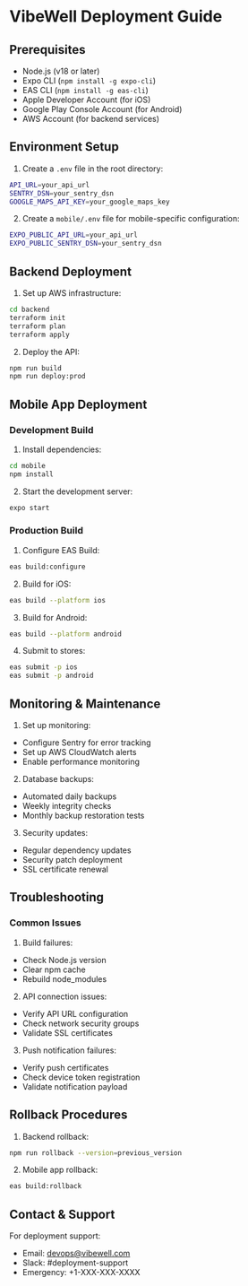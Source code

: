 # VibeWell Deployment Guide

## Prerequisites

- Node.js (v18 or later)
- Expo CLI (`npm install -g expo-cli`)
- EAS CLI (`npm install -g eas-cli`)
- Apple Developer Account (for iOS)
- Google Play Console Account (for Android)
- AWS Account (for backend services)

## Environment Setup

1. Create a `.env` file in the root directory:
```bash
API_URL=your_api_url
SENTRY_DSN=your_sentry_dsn
GOOGLE_MAPS_API_KEY=your_google_maps_key
```

2. Create a `mobile/.env` file for mobile-specific configuration:
```bash
EXPO_PUBLIC_API_URL=your_api_url
EXPO_PUBLIC_SENTRY_DSN=your_sentry_dsn
```

## Backend Deployment

1. Set up AWS infrastructure:
```bash
cd backend
terraform init
terraform plan
terraform apply
```

2. Deploy the API:
```bash
npm run build
npm run deploy:prod
```

## Mobile App Deployment

### Development Build

1. Install dependencies:
```bash
cd mobile
npm install
```

2. Start the development server:
```bash
expo start
```

### Production Build

1. Configure EAS Build:
```bash
eas build:configure
```

2. Build for iOS:
```bash
eas build --platform ios
```

3. Build for Android:
```bash
eas build --platform android
```

4. Submit to stores:
```bash
eas submit -p ios
eas submit -p android
```

## Monitoring & Maintenance

1. Set up monitoring:
- Configure Sentry for error tracking
- Set up AWS CloudWatch alerts
- Enable performance monitoring

2. Database backups:
- Automated daily backups
- Weekly integrity checks
- Monthly backup restoration tests

3. Security updates:
- Regular dependency updates
- Security patch deployment
- SSL certificate renewal

## Troubleshooting

### Common Issues

1. Build failures:
- Check Node.js version
- Clear npm cache
- Rebuild node_modules

2. API connection issues:
- Verify API URL configuration
- Check network security groups
- Validate SSL certificates

3. Push notification failures:
- Verify push certificates
- Check device token registration
- Validate notification payload

## Rollback Procedures

1. Backend rollback:
```bash
npm run rollback --version=previous_version
```

2. Mobile app rollback:
```bash
eas build:rollback
```

## Contact & Support

For deployment support:
- Email: devops@vibewell.com
- Slack: #deployment-support
- Emergency: +1-XXX-XXX-XXXX 
